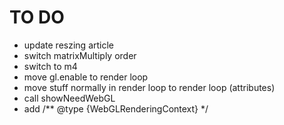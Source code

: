 TO DO
=====

*   update reszing article
*   switch matrixMultiply order
*   switch to m4
*   move gl.enable to render loop
*   move stuff normally in render loop to render loop (attributes)
*   call showNeedWebGL
*   add /** @type {WebGLRenderingContext} */


